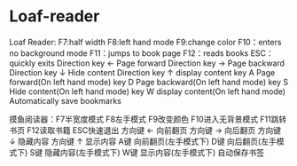 # Loaf-reader

Loaf Reader: F7:half width  F8:left hand mode   F9:change color  F10：enters no background mode  F11：jumps to book page   F12：reads books   ESC：quickly exits
    Direction key ← Page forward
    Direction key → Page backward
    Direction key ↓ Hide content
    Direction key ↑ display content
    key A   Page forward(On left hand mode)
    key D   Page backward(On left hand mode)
    key S   Hide content(On left hand mode)
    key W   display content(On left hand mode)
    Automatically save bookmarks


摸鱼阅读器：F7半宽度模式  F8左手模式  F9改变颜色  F10进入无背景模式  F11跳转书页  F12读取书籍 ESC快速退出
    方向键 ← 向前翻页
    方向键 → 向后翻页
    方向键 ↓ 隐藏内容
    方向键 ↑ 显示内容
    A键 向前翻页(左手模式下)
    D键 向后翻页(左手模式下)
    S键 隐藏内容(左手模式下)
    W键 显示内容(左手模式下)
    自动保存书签
